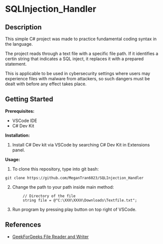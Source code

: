 # SQLInjection_Handler

## Description
This simple C# project was made to practice fundamental coding syntax in the language.

The project reads through a text file with a specific file path. If it identifies a certin string that indicates a SQL inject, it replaces it with a prepared statement.

This is applicable to be used in cybersecurity settings where users may experience files with malware from attackers, so such dangers must be dealt with before any effect takes place.

## Getting Started
**Prerequisites:**

* VSCode IDE
* C# Dev Kit

**Installation:** 

1) Install C# Dev kit via VSCode  by searching C# Dev Kit in Extensions panel.

**Usage:**

1) To clone this repository, type into git bash:

```
git clone https://github.com/MeganTran6023/SQLInjection_Handler

```

2) Change the path to your path inside main method:

```
        // Directory of the file
        string file = @"C:\XXX\XXXX\Downloads\Textfile.txt";

```

3) Run program by pressing play button on top right of VSCode.

## References
* [GeekForGeeks File Reader and Writer](https://www.geeksforgeeks.org/how-to-read-and-write-a-text-file-in-c-sharp/)
